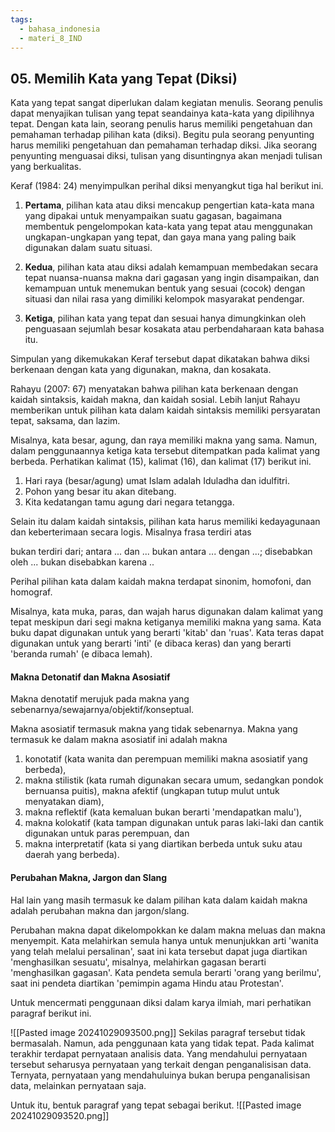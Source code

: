 ```yaml
---
tags:
  - bahasa_indonesia
  - materi_8_IND
---
```

## 05. Memilih Kata yang Tepat (Diksi)

Kata yang tepat sangat diperlukan dalam kegiatan menulis. Seorang penulis dapat menyajikan tulisan yang tepat seandainya kata-kata yang dipilihnya tepat. Dengan kata lain, seorang penulis harus memiliki pengetahuan dan pemahaman terhadap pilihan kata (diksi). Begitu pula seorang penyunting harus memiliki pengetahuan dan pemahaman terhadap diksi. Jika seorang penyunting menguasai diksi, tulisan yang disuntingnya akan menjadi tulisan yang berkualitas.

Keraf (1984: 24) menyimpulkan perihal diksi menyangkut tiga hal berikut ini.

1. **Pertama**, pilihan kata atau diksi mencakup pengertian kata-kata mana yang dipakai untuk menyampaikan suatu gagasan, bagaimana membentuk pengelompokan kata-kata yang tepat atau menggunakan ungkapan-ungkapan yang tepat, dan gaya mana yang paling baik digunakan dalam suatu situasi.
   
2. **Kedua**, pilihan kata atau diksi adalah kemampuan membedakan secara tepat nuansa-nuansa makna dari gagasan yang ingin disampaikan, dan kemampuan untuk menemukan bentuk yang sesuai (cocok) dengan situasi dan nilai rasa yang dimiliki kelompok masyarakat pendengar.
   
3. **Ketiga**, pilihan kata yang tepat dan sesuai hanya dimungkinkan oleh penguasaan sejumlah besar kosakata atau perbendaharaan kata bahasa itu.

Simpulan yang dikemukakan Keraf tersebut dapat dikatakan bahwa diksi berkenaan dengan kata yang digunakan, makna, dan kosakata.


Rahayu (2007: 67) menyatakan bahwa pilihan kata berkenaan dengan kaidah sintaksis, kaidah makna, dan kaidah sosial. Lebih lanjut Rahayu memberikan untuk pilihan kata dalam kaidah sintaksis memiliki persyaratan tepat, saksama, dan lazim.

Misalnya, kata besar, agung, dan raya memiliki makna yang sama. Namun, dalam penggunaannya ketiga kata tersebut ditempatkan pada kalimat yang berbeda. Perhatikan kalimat (15), kalimat (16), dan kalimat (17) berikut ini.

1. ﻿﻿﻿﻿﻿Hari raya (besar/agung) umat Islam adalah Iduladha dan idulfitri.
2. ﻿﻿﻿﻿﻿Pohon yang besar itu akan ditebang.
3. ﻿﻿﻿﻿﻿Kita kedatangan tamu agung dari negara tetangga.


Selain itu dalam kaidah sintaksis, pilihan kata harus memiliki kedayagunaan dan keberterimaan secara logis. Misalnya frasa terdiri atas

bukan terdiri dari; antara ... dan ... bukan antara ... dengan ...; disebabkan oleh ... bukan disebabkan karena ..

Perihal pilihan kata dalam kaidah makna terdapat sinonim, homofoni, dan homograf.

Misalnya, kata muka, paras, dan wajah harus digunakan dalam kalimat yang tepat meskipun dari segi makna ketiganya memiliki makna yang sama. Kata buku dapat digunakan untuk yang berarti 'kitab' dan 'ruas'. Kata teras dapat digunakan untuk yang berarti 'inti' (e dibaca keras) dan yang berarti 'beranda rumah' (e dibaca lemah).

#### Makna Detonatif dan Makna Asosiatif

Makna denotatif merujuk pada makna yang sebenarnya/sewajarnya/objektif/konseptual.

Makna asosiatif termasuk makna yang tidak sebenarnya. Makna yang termasuk ke dalam makna asosiatif ini adalah makna 
1. konotatif (kata wanita dan perempuan memiliki makna asosiatif yang berbeda), 
2. makna stilistik (kata rumah digunakan secara umum, sedangkan pondok bernuansa puitis), makna afektif (ungkapan tutup mulut untuk menyatakan diam), 
3. makna reflektif (kata kemaluan bukan berarti 'mendapatkan malu'), 
4. makna kolokatif (kata tampan digunakan untuk paras laki-laki dan cantik digunakan untuk paras perempuan, dan 
5. makna interpretatif (kata si yang diartikan berbeda untuk suku atau daerah yang berbeda).


#### Perubahan Makna, Jargon dan Slang

Hal lain yang masih termasuk ke dalam pilihan kata dalam kaidah makna adalah perubahan makna dan jargon/slang. 

Perubahan makna dapat dikelompokkan ke dalam makna meluas dan makna menyempit. 
Kata melahirkan semula hanya untuk menunjukkan arti 'wanita yang telah melalui persalinan', saat ini kata tersebut dapat juga diartikan 'menghasilkan sesuatu', misalnya, melahirkan gagasan berarti 'menghasilkan gagasan'. Kata pendeta semula berarti 'orang yang berilmu', saat ini pendeta diartikan 'pemimpin agama Hindu atau Protestan'.


Untuk mencermati penggunaan diksi dalam karya ilmiah, mari perhatikan paragraf berikut ini.

![[Pasted image 20241029093500.png]]
Sekilas paragraf tersebut tidak bermasalah. Namun, ada penggunaan kata yang tidak tepat. Pada kalimat terakhir terdapat pernyataan analisis data. Yang mendahului pernyataan tersebut seharusya pernyataan yang terkait dengan penganalisisan data. Ternyata, pernyataan yang mendahuluinya bukan berupa penganalisisan data, melainkan pernyataan saja.

Untuk itu, bentuk paragraf yang tepat sebagai berikut.
![[Pasted image 20241029093520.png]]

